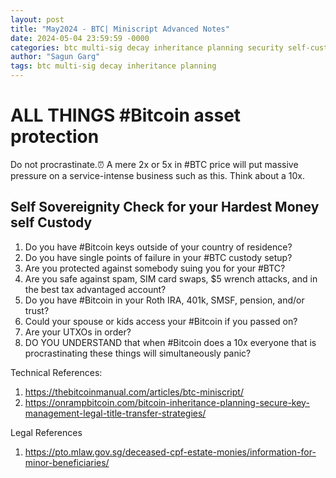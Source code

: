```yaml
---
layout: post
title: "May2024 - BTC| Miniscript Advanced Notes"
date: 2024-05-04 23:59:59 -0000
categories: btc multi-sig decay inheritance planning security self-custody
author: "Sagun Garg"
tags: btc multi-sig decay inheritance planning
---
```


# ALL THINGS #Bitcoin asset protection
Do not procrastinate.⏰ A mere 2x or 5x in #BTC price will put massive pressure on a service-intense business such as this. Think about a 10x.

## Self Sovereignity Check for your Hardest Money self Custody
1) Do you have #Bitcoin keys outside of your country of residence?
2) Do you have single points of failure in your #BTC custody setup?
3) Are you protected against somebody suing you for your #BTC?
4) Are you safe against spam, SIM card swaps, $5 wrench attacks, and in the best tax advantaged account?
5) Do you have #Bitcoin in your Roth IRA, 401k, SMSF, pension, and/or trust?
6) Could your spouse or kids access your #Bitcoin if you passed on?
7) Are your UTXOs in order?
8) DO YOU UNDERSTAND that when #Bitcoin does a 10x everyone that is procrastinating these things will simultaneously panic?


Technical References:
1. https://thebitcoinmanual.com/articles/btc-miniscript/
2. https://onrampbitcoin.com/bitcoin-inheritance-planning-secure-key-management-legal-title-transfer-strategies/

Legal References
1. https://pto.mlaw.gov.sg/deceased-cpf-estate-monies/information-for-minor-beneficiaries/